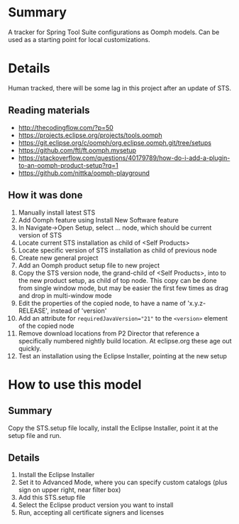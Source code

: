 # Summary

A tracker for Spring Tool Suite configurations as Oomph models.  Can be used as a starting point for local customizations.

# Details

Human tracked, there will be some lag in this project after an update of STS.

## Reading materials
- http://thecodingflow.com/?p=50
- https://projects.eclipse.org/projects/tools.oomph
- https://git.eclipse.org/c/oomph/org.eclipse.oomph.git/tree/setups
- https://github.com/ftl/ft.oomph.mysetup
- https://stackoverflow.com/questions/40179789/how-do-i-add-a-plugin-to-an-oomph-product-setup?rq=1
- https://github.com/nittka/oomph-playground

## How it was done

1. Manually install latest STS
1. Add Oomph feature using Install New Software feature
1. In Navigate->Open Setup, select <Self Products>... node, which should be current version of STS
1. Locate current STS installation as child of \<Self Products\>
1. Locate specific version of STS installation as child of previous node
1. Create new general project
1. Add an Oomph product setup file to new project
1. Copy the STS version node, the grand-child of \<Self Products\>, into to the new product setup, as child of top node.  This copy can be done from single window mode, but may be easier the first few times as drag and drop in multi-window mode
1. Edit the properties of the copied node, to have a name of 'x.y.z-RELEASE', instead of 'version' 
1. Add an attribute for `requiredJavaVersion="21"` to the `<version>` element of the copied node
1. Remove download locations from P2 Director that reference a specifically numbered nightly build location.  At eclipse.org these age out quickly.
1. Test an installation using the Eclipse Installer, pointing at the new setup 

# How to use this model

## Summary

Copy the STS.setup file locally, install the Eclipse Installer, point it at the setup file and run.

## Details

1. Install the Eclipse Installer
1. Set it to Advanced Mode, where you can specify custom catalogs (plus sign on upper right, near filter box)
1. Add this STS.setup file
1. Select the Eclipse product version you want to install
1. Run, accepting all certificate signers and licenses

